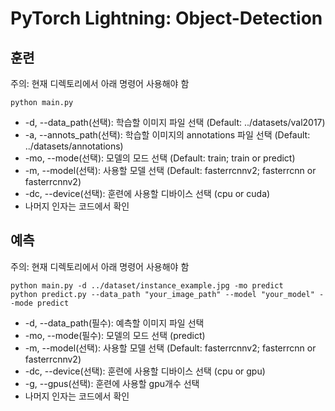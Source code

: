 # PyTorch Lightning: Object-Detection
## 훈련
주의: 현재 디렉토리에서 아래 명령어 사용해야 함
```shell
python main.py
```
- -d, --data_path(선택): 학습할 이미지 파일 선택 (Default: ../datasets/val2017)
- -a, --annots_path(선택): 학습할 이미지의 annotations 파일 선택 (Default: ../datasets/annotations)
- -mo, --mode(선택): 모델의 모드 선택 (Default: train; train or predict)
- -m, --model(선택): 사용할 모델 선택 (Default: fasterrcnnv2; fasterrcnn or fasterrcnnv2)
- -dc, --device(선택): 훈련에 사용할 디바이스 선택 (cpu or cuda)
- 나머지 인자는 코드에서 확인


## 예측
주의: 현재 디렉토리에서 아래 명령어 사용해야 함
```shell
python main.py -d ../dataset/instance_example.jpg -mo predict
python predict.py --data_path "your_image_path" --model "your_model" --mode predict
```
- -d, --data_path(필수): 예측할 이미지 파일 선택
- -mo, --mode(필수): 모델의 모드 선택 (predict)
- -m, --model(선택): 사용할 모델 선택 (Default: fasterrcnnv2; fasterrcnn or fasterrcnnv2)
- -dc, --device(선택): 훈련에 사용할 디바이스 선택 (cpu or gpu)
- -g, --gpus(선택): 훈련에 사용할 gpu개수 선택
- 나머지 인자는 코드에서 확인